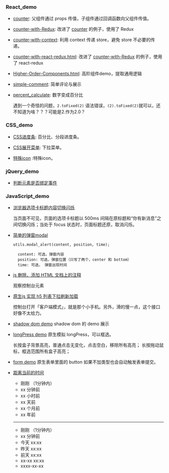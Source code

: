 ### React_demo
- [counter](https://askybig.github.io/demo/React/counter.html): 父组件通过 props 传值，子组件通过回调函数向父组件传值。

- [counter-with-Redux](https://askybig.github.io/demo/React/counter-with-Redux.html): 改进了 [counter](https://askybig.github.io/demo/React/counter.html) 的例子，使用了 Redux 

- [counter-with-context](https://askybig.github.io/demo/React/counter-with-context.html): 利用 context 传递 store，避免 store 不必要的传递。

- [counter-with-react-redux.html](https://askybig.github.io/demo/React/counter-with-react-redux.html): 改进了 [counter-with-Redux](https://askybig.github.io/demo/React/counter-with-Redux.html) 的例子，使用了 react-redux 

- [Higher-Order-Components.html](https://askybig.github.io/demo/React/Higher-Order-Components.html): 高阶组件demo，提取通用逻辑

- [simple-comment](https://askybig.github.io/demo/React/simple-comment/): 简单评论与展示

- [percent_calculate](https://askybig.github.io/demo/React/percent_calculate/): 数字变成百分比

  遇到一个奇怪的问题，`2.toFixed(2)` 语法错误，`(2).toFixed(2)`就可以，还不知道为啥？？？可能是2.作为2.0？

### CSS_demo
- [CSS进度条](https://askybig.github.io/demo/CSS/progress.html): 百分比、分段进度条。

- [CSS展开菜单](https://askybig.github.io/demo/CSS/下拉菜单.html): 下拉菜单。

- [特殊icon](https://askybig.github.io/demo/CSS/特殊icon.html) :特殊icon。

### jQuery_demo
- [判断元素是否绑定事件](https://askybig.github.io/demo/jQuery/hasBind.html)

### JavaScript_demo
- [浏览器选项卡标题内容切换闪烁](https://askybig.github.io/demo/JavaScript/changeBrowserTitle.html)

  当页面不可见，页面的选项卡标题以 500ms 间隔在原标题和“你有新消息”之间切换闪烁；当处于 focus 状态时，页面标题还原，取消闪烁。

- [简单的弹窗modal](https://askybig.github.io/demo/JavaScript/simple-modal/simple-modal.html)

  ```
  utils.modal_alert(content, position, time);

    content: 可选，弹窗内容
    position: 可选，弹窗位置（只写了两个，center 和 bottom）
    time: 可选， 弹窗出现时间
  ```

- [js 删除、添加 HTML 文档上的注释](https://askybig.github.io/demo/JavaScript/removeAndAddComment.html)

  观察控制台元素
  
- [原生js 实现 h5 列表下拉刷新加载](https://askybig.github.io/demo/JavaScript/h5-list-pulldown-to-refresh.html)

  控制台打开「客户端模式」，就是那个小手机。另外，滑的慢一点，这个接口好像不太给力。

- [shadow dom demo](https://askybig.github.io/demo/JavaScript/shadow_dom_demo.html)
  shadow dom 的 demo 展示
  
- [longPress demo](https://askybig.github.io/demo/JavaScript/longPress_hack.html)
  原生模拟 longPress，可以框选。
  
  长按盒子背景高亮，普通点击无变化，点击空白，移除所有高亮；
  长按拖动鼠标，框选范围所有盒子高亮；

- [form demo](https://askybig.github.io/demo/JavaScript/form_test/form_input.html)
  原生表单里面的 button 如果不加类型也会自动触发表单提交。

- [距离当前的时间](https://askybig.github.io/demo/JavaScript/timeSpent.html)
  - 刚刚 （1分钟内）
  - xx 分钟前
  - xx 小时前
  - xx 天前
  - xx 个月前
  - xx  年前
  
  ---
  - 刚刚 （1分钟内）
  - xx 分钟前
  - 今天 xx:xx
  - 昨天 xx:xx
  - 前天 xx:xx
  - xx-xx xx:xx
  - xxxx-xx-xx
  
